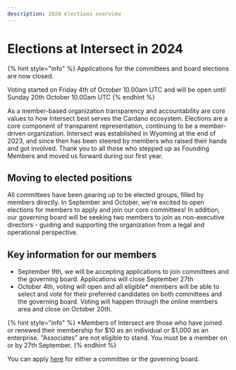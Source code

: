 ```yaml
---
description: 2024 elections overview
---
```


# Elections at Intersect in 2024

{% hint style="info" %}
Applications for the committees and board elections are now closed.&#x20;

Voting started on Friday 4th of October 10.00am UTC and will be open until Sunday 20th October 10.00am UTC
{% endhint %}

As a member-based organization transparency and accountability are core values to how Intersect best serves the Cardano ecosystem. Elections are a core component of transparent representation, continuing to be a member-driven organization. Intersect was established in Wyoming at the end of 2023, and since then has been steered by members who raised their hands and got involved. Thank you to all those who stepped up as Founding Members and moved us forward during our first year.

## Moving to elected positions

All committees have been gearing up to be elected groups, filled by members directly. In September and October, we're excited to open elections for members to apply and join our core committees! In addition, our governing board will be seeking two members to join as non-executive directors - guiding and supporting the organization from a legal and operational perspective.&#x20;

## Key information for our members

* September 9th, we will be accepting applications to join committees and the governing board. Applications will close September 27th
* October 4th, voting will open and all eligible\* members will be able to select and vote for their preferred candidates on both committees and the governing board. Voting will happen through the online members area and close on October 20th.

{% hint style="info" %}
\*Members of Intersect are those who have joined or renewed their membership for $10 as an individual or $1,000 as an enterprise. "Associates" are not eligible to stand. You must be a member on or by 27th September.
{% endhint %}

You can apply [here](overview/elections-at-intersect-in-2024/key-guides-and-faqs/how-to-apply-for-a-seat-in-the-intersect-elections.md#application-forms) for either a committee or the governing board.
